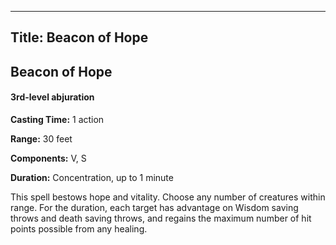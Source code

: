 -------------------------
Title: Beacon of Hope
-------------------------

## Beacon of Hope

#### 3rd-level abjuration


**Casting Time:** 1 action 

**Range:** 30 feet 

**Components:** V, S 

**Duration:** Concentration, up to 1 minute


This spell bestows hope and vitality. Choose any number of creatures
within range. For the duration, each target has advantage on Wisdom
saving throws and death saving throws, and regains the maximum number of
hit points possible from any healing.


